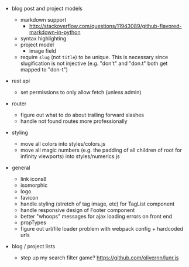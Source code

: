 - blog post and project models
    - markdown support
        - http://stackoverflow.com/questions/11943089/github-flavored-markdown-in-python
    - syntax highlighting
    - project model
        - image field
    - require `slug` (not `title`) to be unique.  This is necessary since slugification is not injective (e.g. "don't" and "don.t" both get mapped to "don-t")

- rest api
    - set permissions to only allow fetch (unless admin)

- router
    - figure out what to do about trailing forward slashes
    - handle not found routes more professionally

- styling
    - move all colors into styles/colors.js
    - move all magic numbers (e.g. the padding of all children of root for infinity viewports) into styles/numerics.js

- general
    - link icons8
    - isomorphic
    - logo
    - favicon
    - handle styling (stretch of tag image, etc) for TagList component
    - handle responsive design of Footer component
    - better "whoops" messages for ajax loading errors on front end
    - propTypes
    - figure out url/file loader problem with webpack config + hardcoded urls

- blog / project lists
    - step up my search filter game? https://github.com/olivernn/lunr.js
